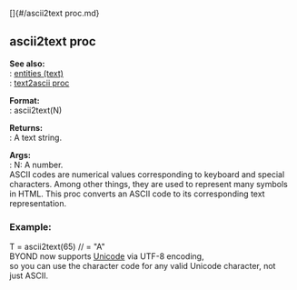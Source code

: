 []{#/ascii2text proc.md}    
## ascii2text proc    
**See also:**    
:   [entities (text)](/DM/text/entities)    
:   [text2ascii proc](/proc/text2ascii)    
<!-- -->    
**Format:**    
:   ascii2text(N)    
<!-- -->    
**Returns:**    
:   A text string.    
<!-- -->    
**Args:**    
:   N: A number.    
ASCII codes are numerical values corresponding to keyboard and special    
characters. Among other things, they are used to represent many symbols    
in HTML. This proc converts an ASCII code to its corresponding text    
representation.    
### Example:    
T = ascii2text(65) // = \"A\"    
BYOND now supports [Unicode](/%7Bnotes%7D/Unicode) via UTF-8 encoding,    
so you can use the character code for any valid Unicode character, not    
just ASCII.  